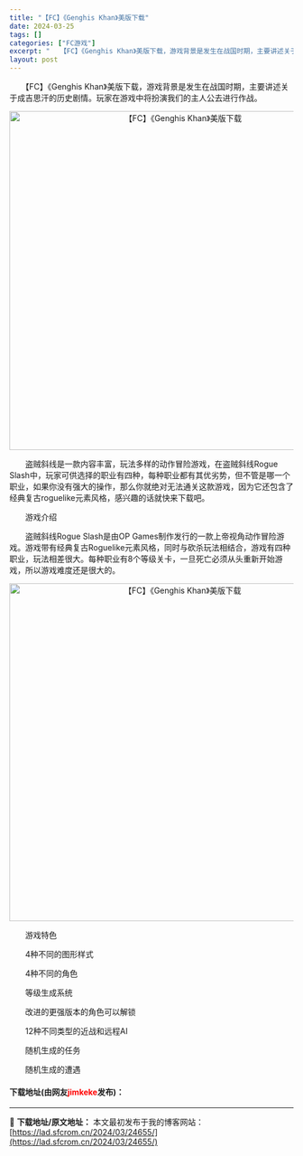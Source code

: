 ```yaml
---
title: "【FC】《Genghis Khan》美版下载"
date: 2024-03-25
tags: []
categories: ["FC游戏"]
excerpt: "　　【FC】《Genghis Khan》美版下载，游戏背景是发生在战国时期，主要讲述关于成吉思汗的历史剧情。玩家在游戏中将扮演我们的主人公去进行作战。 　　盗贼斜线是一款内容丰富，玩法多样的动作冒险游戏，在盗贼斜线Rogue Slash中，玩家可供选择的职业有四种，每种职业都有其优劣势，但不管是哪一&hellip;"
layout: post
---
```


 <p>　　【FC】《Genghis Khan》美版下载，游戏背景是发生在战国时期，主要讲述关于成吉思汗的历史剧情。玩家在游戏中将扮演我们的主人公去进行作战。</p> <p align="center"><img align="" border="0" src="https://lad.sfcrom.cn/wp-content/uploads/2024/03/20240325_660191ba11273.png" width="600" alt="【FC】《Genghis Khan》美版下载" /></p> <p>　　盗贼斜线是一款内容丰富，玩法多样的动作冒险游戏，在盗贼斜线Rogue Slash中，玩家可供选择的职业有四种，每种职业都有其优劣势，但不管是哪一个职业，如果你没有强大的操作，那么你就绝对无法通关这款游戏，因为它还包含了经典复古roguelike元素风格，感兴趣的话就快来下载吧。</p> <p>　　游戏介绍</p> <p>　　盗贼斜线Rogue Slash是由OP Games制作发行的一款上帝视角动作冒险游戏。游戏带有经典复古Roguelike元素风格，同时与砍杀玩法相结合，游戏有四种职业，玩法相差很大。每种职业有8个等级关卡，一旦死亡必须从头重新开始游戏，所以游戏难度还是很大的。</p> <p align="center"><img align="" border="0" src="https://lad.sfcrom.cn/wp-content/uploads/2024/03/20240325_660191bb98aa7.png" width="598" alt="【FC】《Genghis Khan》美版下载" /></p> <p>　　游戏特色</p> <p>　　4种不同的图形样式</p> <p>　　4种不同的角色</p> <p>　　等级生成系统</p> <p>　　改进的更强版本的角色可以解锁</p> <p>　　12种不同类型的近战和远程AI</p> <p>　　随机生成的任务</p> <p>　　随机生成的遭遇</p> <p><h4>下载地址(由网友<font color="red">jimkeke</font>发布)：</h4></p> 

---
📖 **下载地址/原文地址：** 本文最初发布于我的博客网站：[https://lad.sfcrom.cn/2024/03/24655/](https://lad.sfcrom.cn/2024/03/24655/)
